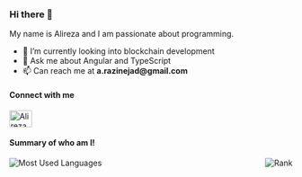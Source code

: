### Hi there 👋

<p>
    My name is Alireza and I am passionate about programming.
</p>

<ul>
    <li>🔭 I’m currently looking into blockchain development</li>
    <li>💬 Ask me about Angular and TypeScript</li>
    <li>📫 Can reach me at <strong>a.razinejad@gmail.com</strong></li>
</ul>

#### Connect with me

<a href="https://linkedin.com/in/alirazinejad" target="blank"><img align="center" src="https://cdn.jsdelivr.net/npm/simple-icons@3.0.1/icons/linkedin.svg" alt="Alireza Razinejad LinkedIn" height="30" width="40" /></a>

#### Summary of who am I!

<div style="display: flex; justify-content: space-between; flex-wrap: wrap; gap: 1.2rem;">
    <img src="https://github-readme-stats.vercel.app/api/top-langs/?username=USSDLover&layout=compact" alt="Most Used Languages" />
    <img src="https://github-readme-stats.vercel.app/api?username=USSDLover&show_icons=true" alt="Rank" />
</div>
